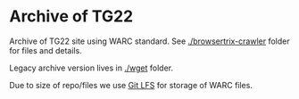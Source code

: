 # Archive of TG22

Archive of TG22 site using WARC standard. See [./browsertrix-crawler](browsertrix-crawler) folder for files and details.

Legacy archive version lives in [./wget](wget) folder.

Due to size of repo/files we use [Git LFS](https://git-lfs.github.com/) for storage of WARC files.
